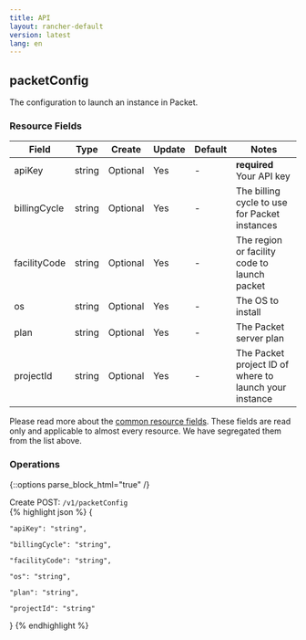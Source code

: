 ```yaml
---
title: API
layout: rancher-default
version: latest
lang: en
---
```


## packetConfig

The configuration to launch an instance in Packet.

### Resource Fields

Field | Type | Create | Update | Default | Notes
---|---|---|---|---|---
apiKey | string | Optional | Yes | - | <strong>required</strong> Your API key
billingCycle | string | Optional | Yes | - | The billing cycle to use for Packet instances
facilityCode | string | Optional | Yes | - | The region or facility code to launch packet
os | string | Optional | Yes | - | The OS to install
plan | string | Optional | Yes | - | The Packet server plan
projectId | string | Optional | Yes | - | The Packet project ID of where to launch your instance


Please read more about the [common resource fields]({{site.baseurl}}/rancher/{{page.version}}/{{page.lang}}/api/common/). 
These fields are read only and applicable to almost every resource. We have segregated them from the list above.


### Operations
{::options parse_block_html="true" /}



<div class="action">
<span class="header">
Create
<span class="headerright">POST:  <code>/v1/packetConfig</code></span></span>
<div class="action-contents">
{% highlight json %} 
{

	"apiKey": "string",

	"billingCycle": "string",

	"facilityCode": "string",

	"os": "string",

	"plan": "string",

	"projectId": "string"

} 
{% endhighlight %}
</div>
</div>










